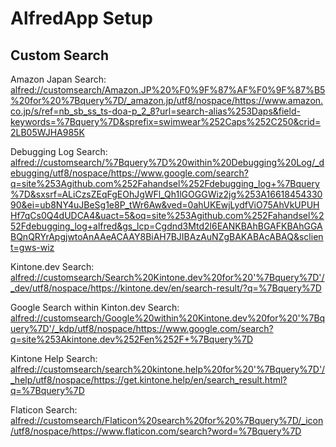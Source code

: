 # AlfredApp Setup

## Custom Search

Amazon Japan Search:  
<alfred://customsearch/Amazon.JP%20%F0%9F%87%AF%F0%9F%87%B5%20for%20%7Bquery%7D/_amazon.jp/utf8/nospace/https://www.amazon.co.jp/s/ref=nb_sb_ss_ts-doa-p_2_8?url=search-alias%253Daps&field-keywords=%7Bquery%7D&sprefix=swimwear%252Caps%252C250&crid=2LB05WJHA985K>

Debugging Log Search:  
<alfred://customsearch/%7Bquery%7D%20within%20Debugging%20Log/_debugging/utf8/nospace/https://www.google.com/search?q=site%253Agithub.com%252Fahandsel%252Fdebugging_log+%7Bquery%7D&sxsrf=ALiCzsZEqFgEOhJgWFl_Qh1lGOGGWiz2jg%253A1661845433090&ei=ub8NY4uJBeSg1e8P_tWr6Aw&ved=0ahUKEwjLydfViO75AhVkUPUHHf7qCs0Q4dUDCA4&uact=5&oq=site%253Agithub.com%252Fahandsel%252Fdebugging_log+alfred&gs_lcp=Cgdnd3Mtd2l6EANKBAhBGAFKBAhGGABQnQRYrApgjwtoAnAAeACAAY8BiAH7BJIBAzAuNZgBAKABAcABAQ&sclient=gws-wiz>

Kintone.dev Search:  
<alfred://customsearch/Search%20Kintone.dev%20for%20'%7Bquery%7D'/_dev/utf8/nospace/https://kintone.dev/en/search-result/?q=%7Bquery%7D>

Google Search within Kinton.dev Search:  
<alfred://customsearch/Google%20within%20Kintone.dev%20for%20'%7Bquery%7D'/_kdp/utf8/nospace/https://www.google.com/search?q=site%253Akintone.dev%252Fen%252F+%7Bquery%7D>

Kintone Help Search:  
<alfred://customsearch/search%20kintone.help%20for%20'%7Bquery%7D'/_help/utf8/nospace/https://get.kintone.help/en/search_result.html?q=%7Bquery%7D>

Flaticon Search:  
<alfred://customsearch/Flaticon%20search%20for%20%7Bquery%7D/_icon/utf8/nospace/https://www.flaticon.com/search?word=%7Bquery%7D>
